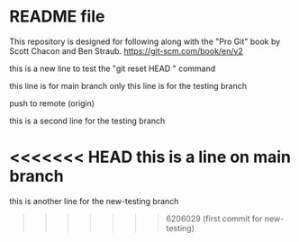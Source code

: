 # README file

This repository is designed for following along with the "Pro Git" book by Scott Chacon and Ben Straub.
https://git-scm.com/book/en/v2

this is a new line to test the "git reset HEAD <file>" command

this line is for main branch only
this line is for the testing branch

push to remote (origin)

this is a second line for the testing branch

<<<<<<< HEAD
this is a line on main branch
=======
this is another line for the new-testing branch
>>>>>>> 6206029 (first commit for new-testing)
